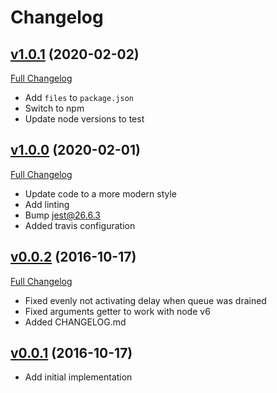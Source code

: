 # Changelog

## [v1.0.1](https://github.com/americas/rate-limiter-promise/tree/v1.0.1) (2020-02-02)
[Full Changelog](https://github.com/americas/rate-limiter-promise/compare/v1.0.0...v1.0.1)

- Add `files` to `package.json`
- Switch to npm
- Update node versions to test

## [v1.0.0](https://github.com/americas/rate-limiter-promise/tree/v1.0.0) (2020-02-01)
[Full Changelog](https://github.com/americas/rate-limiter-promise/compare/v0.0.2...v1.0.0)

- Update code to a more modern style
- Add linting
- Bump jest@26.6.3
- Added travis configuration

## [v0.0.2](https://github.com/americas/rate-limiter-promise/tree/v0.0.2) (2016-10-17)
[Full Changelog](https://github.com/americas/rate-limiter-promise/compare/v0.0.1...v0.0.2)

- Fixed evenly not activating delay when queue was drained
- Fixed arguments getter to work with node v6
- Added CHANGELOG.md

## [v0.0.1](https://github.com/americas/rate-limiter-promise/tree/v0.0.1) (2016-10-17)

- Add initial implementation
